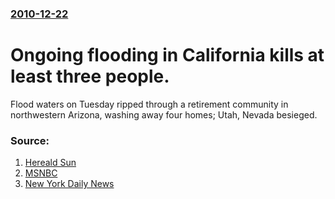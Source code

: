 ### [2010-12-22](/news/2010/12/22/index.md)

# Ongoing flooding in California kills at least three people. 

Flood waters on Tuesday ripped through a retirement community in northwestern Arizona, washing away four homes; Utah, Nevada besieged.


### Source:

1. [Hereald Sun](http://www.heraldsun.com.au/news/breaking-news/womans-body-pulled-from-california-flood-waters-as-rain-subsides/story-e6frf7jx-1225975748528)
2. [MSNBC](http://www.msnbc.msn.com/id/40770785/ns/weather/)
3. [New York Daily News](http://www.nydailynews.com/news/galleries/california_rain_storms_state_of_emergency/california_rain_storms_state_of_emergency.html)
